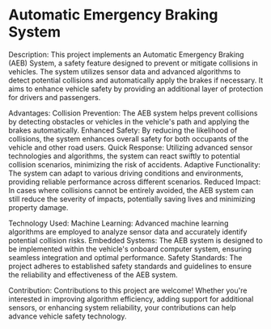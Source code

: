 <h1>Automatic Emergency Braking System</h1>
Description:
This project implements an Automatic Emergency Braking (AEB) System, a safety feature designed to prevent or mitigate collisions in vehicles. The system utilizes sensor data and advanced algorithms to detect potential collisions and automatically apply the brakes if necessary. It aims to enhance vehicle safety by providing an additional layer of protection for drivers and passengers.

Advantages:
Collision Prevention: The AEB system helps prevent collisions by detecting obstacles or vehicles in the vehicle's path and applying the brakes automatically.
Enhanced Safety: By reducing the likelihood of collisions, the system enhances overall safety for both occupants of the vehicle and other road users.
Quick Response: Utilizing advanced sensor technologies and algorithms, the system can react swiftly to potential collision scenarios, minimizing the risk of accidents.
Adaptive Functionality: The system can adapt to various driving conditions and environments, providing reliable performance across different scenarios.
Reduced Impact: In cases where collisions cannot be entirely avoided, the AEB system can still reduce the severity of impacts, potentially saving lives and minimizing property damage.

Technology Used:
Machine Learning: Advanced machine learning algorithms are employed to analyze sensor data and accurately identify potential collision risks.
Embedded Systems: The AEB system is designed to be implemented within the vehicle's onboard computer system, ensuring seamless integration and optimal performance.
Safety Standards: The project adheres to established safety standards and guidelines to ensure the reliability and effectiveness of the AEB system.

Contribution:
Contributions to this project are welcome! Whether you're interested in improving algorithm efficiency, adding support for additional sensors, or enhancing system reliability, your contributions can help advance vehicle safety technology.


